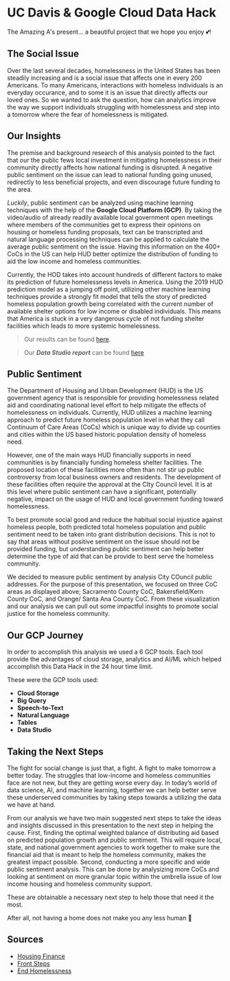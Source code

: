 # UC Davis & Google Cloud Data Hack
The Amazing A's present... a beautiful project that we hope you enjoy :two_hearts:!

## The Social Issue
Over the last several decades, homelessness in the United States has been steadily increasing and is a social issue that affects one in every 200 Americans. To many Americans, interactions with homeless individuals is an everyday occurance, and to some it is an issue that directly affects our loved ones. So we wanted to ask the question, how can analytics improve the way we support individuals struggling with homelessness and step into a tomorrow where the fear of homelessness is mitigated.

## Our Insights
The premise and background research of this analysis pointed to the fact that our the public fews local investment in mitigating homelessness in their community directly affects how national funding is disrupted. A negative public sentiment on the issue can lead to national funding going unused, redirectly to less beneficial projects, and even discourage future funding to the area. 

*Luckily*, public sentiment can be analyzed using machine learning techniques with the help of the **Google Cloud Platform (GCP)**. By taking the video/audio of already readily available local government open meetings where members of the communities get to express their opinions on housing or homeless funding proposals, text can be transcripted and natural language processing techniques can be applied to calculate the average public sentiment on the issue. Having this information on the 400+ CoCs in the US can help HUD better optimize the distribution of funding to aid the low income and homeless communities. 

Currently, the HOD takes into account hundreds of different factors to make its prediction of future homelessness levels in America. Using the 2019 HUD prediction model as a jumping off point, utilizing other machine learning techniques provide a strongly fit model that tells the story of predicted homeless population growth being correlated with the current number of available shelter options for low income or disabled individuals. This means that America is stuck in a very dangerous cycle of not funding shelter facilities which leads to more systemic homelessness. 

> Our results can be found [here](https://docs.google.com/presentation/d/1GHAn7mJwcziCJKoNjoPT1itJP-0fwEBp_LWq4GeAeYE/edit?usp=sharing).

> Our ***Data Studio report*** can be found [here](https://datastudio.google.com/reporting/bc6d3174-ddf1-4f4e-b446-8191fefdce91)

## Public Sentiment
The Department of Housing and Urban Development (HUD) is the US government agency that is responsible for providing homelessness related aid and coordinating national level effort to help mitigate the effects of homelessness on individuals. Currently, HUD utilizes a machine learning approach to predict future homeless population level in what they call Continuum of Care Areas (CoCs) which is unique way to divide up counties and cities within the US based historic population density of homeless need. 

However, one of the main ways HUD financially supports in need communities is by financially funding homeless shelter facilities. The proposed location of these facilities more often than not stir up public controversy from local business owners and residents. The development of these facilities often require the approval at the CIty Council level. It is at this level where public sentiment can have a significant, potentially negative, impact on the usage of HUD and local government funding toward homelessness. 

To best promote social good and reduce the habitual social injustice against homeless people, both predicted total homeless population and public sentiment need to be taken into grant distribution decisions. This is not to say that areas without positive sentiment on the issue should not be provided funding, but understanding public sentiment can help better determine the type of aid that can be provide to best serve the homeless community.

We decided to measure public sentiment by analysis City COuncil public addresses. For the purpose of this presentation, we focused on three CoC areas as displayed above; Sacramento County CoC, Bakersfield/Kern County CoC, and Orange/ Santa Ana County CoC. From these visualization and our analysis we can pull out some impactful insights to promote social justice for the homeless community.



## Our GCP Journey
In order to accomplish this analysis we used a 6 GCP tools. Each tool provide the advantages of cloud storage, analytics and AI/ML which helped accomplish this Data Hack in the 24 hour time limit.

These were the GCP tools used:
- **Cloud Storage**
- **Big Query**
- **Speech-to-Text**
- **Natural Language**
- **Tables**
- **Data Studio**

## Taking the Next Steps
The fight for social change is just that, a fight. A fight to make tomorrow a better today. The struggles that low-income and homeless communities face are not new, but they are getting worse every day. In today’s world of data science, AI, and machine learning, together we can help better serve these underserved communities by taking steps towards a utilizing the data we have at hand. 

From our analysis we have two main suggested next steps to take the ideas and insights discussed in this presentation to the next step in helping the cause. First, finding the optimal weighted balance of distributing aid based on predicted population growth and public sentiment. This will require local, state, and national government agencies to work together to make sure the financial aid that is meant to help the homeless community, makes the greatest impact possible. Second, conducting a more specific and wide public sentiment analysis. This can be done by analysizing more CoCs and looking at sentiment on more granular topic within the umbrella issue of low income housing and homeless community support.

These are obtainable a necessary next step to help those that need it the most. 

After all, not having a home does not make you any less human :yellow_heart: 

## Sources
-  [Housing Finance](https://www.housingfinance.com/news/study-more-americans-are-homeless_o)
- [Front Steps](https://www.frontsteps.org/u-s-homelessness-facts/#:~:text=U.S.%20Homelessness%20Facts%20%2D%20Front%20Steps&text=The%20National%20Alliance%20to%20End,disabled%20and%20unable%20to%20work)
- [End Homelessness](https://endhomelessness.org/resource/changes-in-the-hud-definition-of-homeless/#:~:text=Changes%20in%20the%20HUD%20Definition%20of%20%E2%80%9CHomeless%E2%80%9D,-January%2018%2C%202012&text=The%20new%20definition%20includes%20four,institution%20where%20they%20temporarily%20resided)

